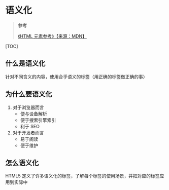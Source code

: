 <!--
 * @Author: yaohebin
 * @Date: 2021-12-24 08:34:54
 * @LastEditTime: 2023-10-17 12:06:44
 * @LastEditors: yaohebin
 * @Description: 语义化
-->

# 语义化

> **参考**
>
> [《HTML 元素参考》【来源：MDN】](https://developer.mozilla.org/zh-CN/docs/Web/HTML/Element)

[TOC]

## 什么是语义化

针对不同含义的内容，使用合乎语义的标签（用正确的标签做正确的事）

## 为什么要语义化

1. 对于浏览器而言
   - 便与设备解析
   - 便于搜索引擎索引
   - 利于 SEO
2. 对于开发者而言
   - 易于阅读
   - 便于维护

## 怎么语义化

HTML5 定义了许多语义化的标签，了解每个标签的使用场景，并把对应的标签应用到实际中
